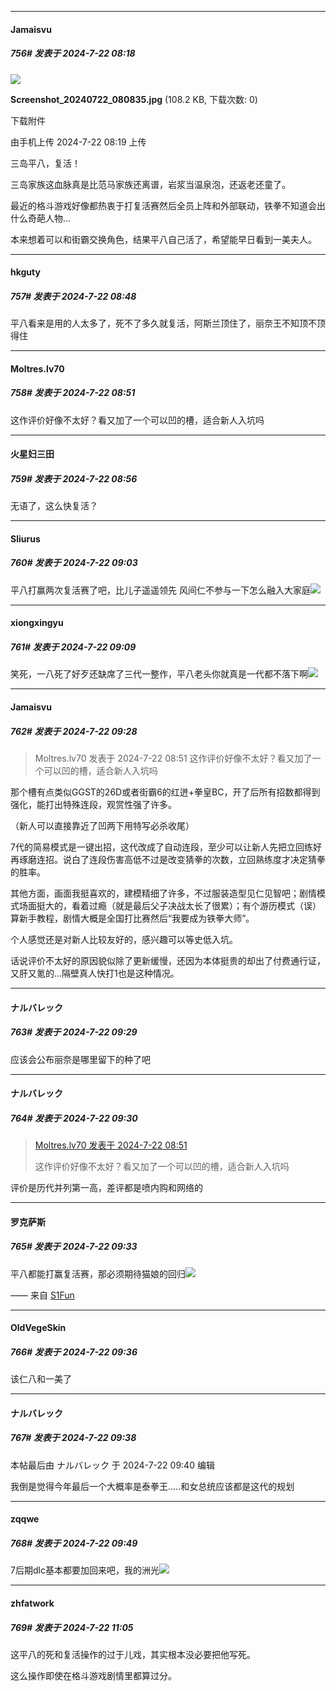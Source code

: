 ﻿
*****

####  Jamaisvu  
##### 756#       发表于 2024-7-22 08:18

<img src="https://img.saraba1st.com/forum/202407/22/081907u3wwi1tvt6wmeiij.jpg" referrerpolicy="no-referrer">

<strong>Screenshot_20240722_080835.jpg</strong> (108.2 KB, 下载次数: 0)

下载附件

由手机上传
2024-7-22 08:19 上传

三岛平八，复活！

三岛家族这血脉真是比范马家族还离谱，岩浆当温泉泡，还返老还童了。

最近的格斗游戏好像都热衷于打复活赛然后全员上阵和外部联动，铁拳不知道会出什么奇葩人物...

本来想着可以和街霸交换角色，结果平八自己活了，希望能早日看到一美夫人。


*****

####  hkguty  
##### 757#       发表于 2024-7-22 08:48

平八看来是用的人太多了，死不了多久就复活，阿斯兰顶住了，丽奈王不知顶不顶得住


*****

####  Moltres.lv70  
##### 758#       发表于 2024-7-22 08:51

这作评价好像不太好？看又加了一个可以凹的槽，适合新人入坑吗

*****

####  火星妇三田  
##### 759#       发表于 2024-7-22 08:56

无语了，这么快复活？


*****

####  Sliurus  
##### 760#       发表于 2024-7-22 09:03

平八打赢两次复活赛了吧，比儿子遥遥领先
风间仁不参与一下怎么融入大家庭<img src="https://static.saraba1st.com/image/smiley/face2017/067.png" referrerpolicy="no-referrer">


*****

####  xiongxingyu  
##### 761#       发表于 2024-7-22 09:09

笑死，一八死了好歹还缺席了三代一整作，平八老头你就真是一代都不落下啊<img src="https://static.saraba1st.com/image/smiley/face2017/068.png" referrerpolicy="no-referrer">


*****

####  Jamaisvu  
##### 762#       发表于 2024-7-22 09:28

<blockquote>Moltres.lv70 发表于 2024-7-22 08:51
这作评价好像不太好？看又加了一个可以凹的槽，适合新人入坑吗</blockquote>
那个槽有点类似GGST的26D或者街霸6的红迸+拳皇BC，开了后所有招数都得到强化，能打出特殊连段，观赏性强了许多。

（新人可以直接靠近了凹两下用特写必杀收尾）

7代的简易模式是一键出招，这代改成了自动连段，至少可以让新人先把立回练好再琢磨连招。说白了连段伤害高低不过是改变猜拳的次数，立回熟练度才决定猜拳的胜率。

其他方面，画面我挺喜欢的，建模精细了许多，不过服装造型见仁见智吧；剧情模式场面挺大的，看着过瘾（就是最后父子决战太长了很累）；有个游历模式（误）算新手教程，剧情大概是全国打比赛然后“我要成为铁拳大师”。

个人感觉还是对新人比较友好的，感兴趣可以等史低入坑。

话说评价不太好的原因貌似除了更新缓慢，还因为本体挺贵的却出了付费通行证，又肝又氪的...隔壁真人快打1也是这种情况。

*****

####  ナルバレック  
##### 763#       发表于 2024-7-22 09:29

应该会公布丽奈是哪里留下的种了吧

*****

####  ナルバレック  
##### 764#       发表于 2024-7-22 09:30

<blockquote><a href="httphttps://bbs.saraba1st.com/2b/forum.php?mod=redirect&amp;goto=findpost&amp;pid=65660455&amp;ptid=2092340" target="_blank">Moltres.lv70 发表于 2024-7-22 08:51</a>

这作评价好像不太好？看又加了一个可以凹的槽，适合新人入坑吗</blockquote>
评价是历代并列第一高，差评都是喷内购和网络的


*****

####  罗克萨斯  
##### 765#       发表于 2024-7-22 09:33

平八都能打赢复活赛，那必须期待猫娘的回归<img src="https://static.saraba1st.com/image/smiley/face2017/073.png" referrerpolicy="no-referrer">

—— 来自 [S1Fun](https://s1fun.koalcat.com)


*****

####  OldVegeSkin  
##### 766#       发表于 2024-7-22 09:36

该仁八和一美了

*****

####  ナルバレック  
##### 767#       发表于 2024-7-22 09:38

 本帖最后由 ナルバレック 于 2024-7-22 09:40 编辑 

我倒是觉得今年最后一个大概率是泰拳王.....和女总统应该都是这代的规划


*****

####  zqqwe  
##### 768#       发表于 2024-7-22 09:49

7后期dlc基本都要加回来吧，我的洲光<img src="https://static.saraba1st.com/image/smiley/face2017/125.png" referrerpolicy="no-referrer">


*****

####  zhfatwork  
##### 769#       发表于 2024-7-22 11:05

这平八的死和复活操作的过于儿戏，其实根本没必要把他写死。

这么操作即使在格斗游戏剧情里都算过分。

